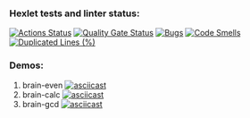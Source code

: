 ### Hexlet tests and linter status:
[![Actions Status](https://github.com/meichtor/frontend-project-lvl1/actions/workflows/hexlet-check.yml/badge.svg)](https://github.com/meichtor/frontend-project-lvl1/actions)
[![Quality Gate Status](https://sonarcloud.io/api/project_badges/measure?project=meichtor_frontend-project-lvl1&metric=alert_status)](https://sonarcloud.io/summary/new_code?id=meichtor_frontend-project-lvl1)
[![Bugs](https://sonarcloud.io/api/project_badges/measure?project=meichtor_frontend-project-lvl1&metric=bugs)](https://sonarcloud.io/summary/new_code?id=meichtor_frontend-project-lvl1)
[![Code Smells](https://sonarcloud.io/api/project_badges/measure?project=meichtor_frontend-project-lvl1&metric=code_smells)](https://sonarcloud.io/summary/new_code?id=meichtor_frontend-project-lvl1)
[![Duplicated Lines (%)](https://sonarcloud.io/api/project_badges/measure?project=meichtor_frontend-project-lvl1&metric=duplicated_lines_density)](https://sonarcloud.io/summary/new_code?id=meichtor_frontend-project-lvl1)

### Demos:
1. brain-even
[![asciicast](https://asciinema.org/a/IHpzKBZr3RbWY8bSOt2FHlFEO.svg)](https://asciinema.org/a/IHpzKBZr3RbWY8bSOt2FHlFEO)
2. brain-calc
[![asciicast](https://asciinema.org/a/SPZExFeqRQklL27wiL1PoP1pm.svg)](https://asciinema.org/a/SPZExFeqRQklL27wiL1PoP1pm)
3. brain-gcd
[![asciicast](https://asciinema.org/a/cnXqwSDQo7WwBR6uPYl6dY5ep.svg)](https://asciinema.org/a/cnXqwSDQo7WwBR6uPYl6dY5ep)